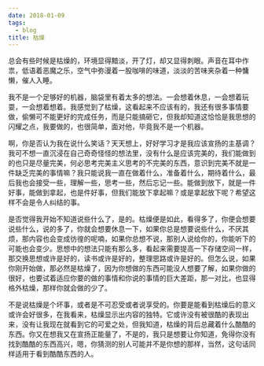 ```yaml
---
date: 2018-01-09
tags:
  - blog
title: 枯燥
---
```


总会有些时候是枯燥的，环境显得黯淡，开了灯，却又显得刺眼。声音在耳中作祟，低语着恶魔之乐，空气中弥漫着一股咖啡的味道，淡淡的苦味夹杂着一种慵懒，催人入睡。

<!--more-->

我不是一个足够好的机器，脑袋里有着太多的想法。一会想着休息，一会想着玩耍，一会想着想着。我感觉到了枯燥，这看起来不应该有的，我还有很多事情要做，偷懒可不能更好的完成任务，而是只能搞砸它，但我却知道这恰恰是我思想的闪耀之点，我要做的，也很简单，面对他，毕竟我不是一个机器。

啊，你是否认为我在说什么笑话？天天想上，好好学习才是我应该宣扬的主基调？我可不想一直沉浸在自己奇奇怪怪的想法里，没有什么是应该完美的，我们能做到的也只是尽量完美，何必思考完美主义思考的不完美的东西，意识到完美不就是一件缺乏完美的事情嘛？我只能说我一直在做着什么，准备着什么，期待着什么，最后我也会接受一些，理解一些，思考一些，然后忘记一些。能做到放下，就是一件好事，能做到拿起，也是件好事，但我们能放下拿起嘛？或是拿起放下呢？希望这样不会是令人纠结的事。

是否觉得我开始不知道说些什么了，是的。枯燥便是如此，看得多了，你便会想要说些什么，说的多了，你就会想要休息一下，如果你总是想要说些什么，不厌其烦，那内容也会变成彷徨的呢喃，如果你总想不说，那别人说给你的，你能听下的可能也会变少。思想中的想法只能有那么多，看起来需要提高一下存储空间一样，那交换思想或许是好的，读书或许是好的，整理思路或许是好的。但怎么说，如果你刚开始做，那必然是枯燥了，因为你想做的东西可能没人想要了解，如果你做的很好，也要试着适应你要的做的事情和你说的事情的巨大差距，那一对比，也显得格外枯燥，那样你就会做的少了。

不是说枯燥是个坏事，或者是不可忍受或者说享受的。你要是能看到枯燥后的意义或许会好很多，在我看来，枯燥显示出内容的独特。它或许没有被很酷的表现出来，没有让我现在就看到它的可爱之处，但我知道，枯燥的背后总藏着什么酷酷的东西。你又在想我又在宣扬正能量了，不是的，我只是想要让你知道，免得你没有找到酷酷的东西高兴，嗯，你猜测的别人可能并不是你想的那样，当然，这句话同样适用于看到酷酷东西的人。
